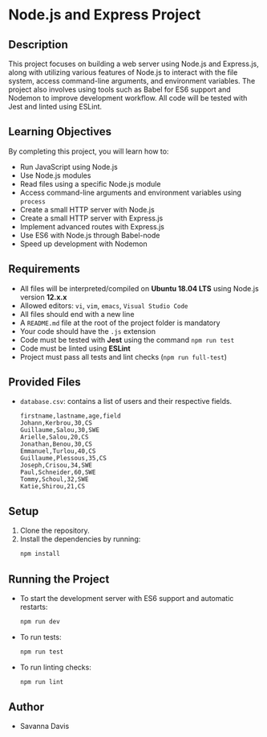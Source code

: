 # Node.js and Express Project

## Description

This project focuses on building a web server using Node.js and Express.js, along with utilizing various features of Node.js to interact with the file system, access command-line arguments, and environment variables. The project also involves using tools such as Babel for ES6 support and Nodemon to improve development workflow. All code will be tested with Jest and linted using ESLint.

## Learning Objectives

By completing this project, you will learn how to:

- Run JavaScript using Node.js
- Use Node.js modules
- Read files using a specific Node.js module
- Access command-line arguments and environment variables using `process`
- Create a small HTTP server with Node.js
- Create a small HTTP server with Express.js
- Implement advanced routes with Express.js
- Use ES6 with Node.js through Babel-node
- Speed up development with Nodemon

## Requirements

- All files will be interpreted/compiled on **Ubuntu 18.04 LTS** using Node.js version **12.x.x**
- Allowed editors: `vi`, `vim`, `emacs`, `Visual Studio Code`
- All files should end with a new line
- A `README.md` file at the root of the project folder is mandatory
- Your code should have the `.js` extension
- Code must be tested with **Jest** using the command `npm run test`
- Code must be linted using **ESLint**
- Project must pass all tests and lint checks (`npm run full-test`)

## Provided Files

- `database.csv`: contains a list of users and their respective fields.
  ```csv
  firstname,lastname,age,field
  Johann,Kerbrou,30,CS
  Guillaume,Salou,30,SWE
  Arielle,Salou,20,CS
  Jonathan,Benou,30,CS
  Emmanuel,Turlou,40,CS
  Guillaume,Plessous,35,CS
  Joseph,Crisou,34,SWE
  Paul,Schneider,60,SWE
  Tommy,Schoul,32,SWE
  Katie,Shirou,21,CS
  ```

## Setup

1. Clone the repository.
2. Install the dependencies by running:
   ```bash
   npm install
   ```

## Running the Project

- To start the development server with ES6 support and automatic restarts:
  ```bash
  npm run dev
  ```
- To run tests:
  ```bash
  npm run test
  ```
- To run linting checks:
  ```bash
  npm run lint
  ```

## Author

- Savanna Davis
